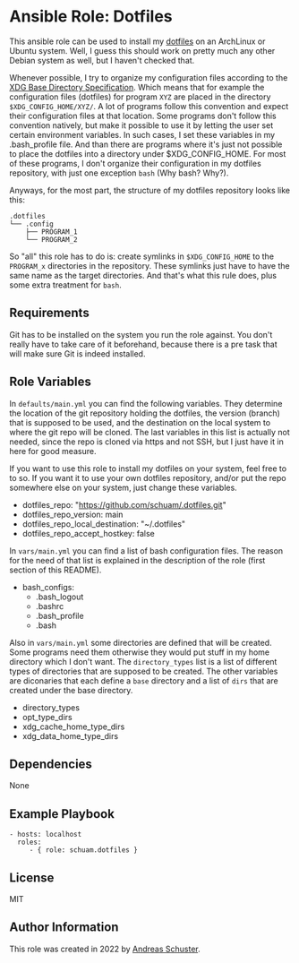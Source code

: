 # Ansible Role: Dotfiles

This ansible role can be used to install my
[dotfiles](https://github.com/schuam/.dotfiles) on an ArchLinux or Ubuntu
system. Well, I guess this should work on pretty much any other Debian system
as well, but I haven't checked that.

Whenever possible, I try to organize my configuration files according to the
[XDG Base Directory Specification](https://specifications.freedesktop.org/basedir-spec/basedir-spec-latest.html).
Which means that for example the configuration files (dotfiles) for program
`XYZ` are placed in the directory `$XDG_CONFIG_HOME/XYZ/`. A lot of programs
follow this convention and expect their configuration files at that location.
Some programs don't follow this convention natively, but make it possible to
use it by letting the user set certain environment variables. In such cases, I
set these variables in my .bash_profile file. And than there are programs where
it's just not possible to place the dotfiles into a directory under
$XDG_CONFIG_HOME. For most of these programs, I don't organize their
configuration in my dotfiles repository, with just one exception `bash` (Why
bash? Why?).

Anyways, for the most part, the structure of my dotfiles repository looks like
this:

```
.dotfiles
└── .config
    ├── PROGRAM_1
    └── PROGRAM_2
```

So "all" this role has to do is: create symlinks in `$XDG_CONFIG_HOME` to the
`PROGRAM_x` directories in the repository. These symlinks just have to have the
same name as the target directories. And that's what this rule does, plus some
extra treatment for `bash`.


## Requirements

Git has to be installed on the system you run the role against. You don't
really have to take care of it beforehand, because there is a pre task that
will make sure Git is indeed installed.


## Role Variables

In `defaults/main.yml` you can find the following variables. They determine the
location of the git repository holding the dotfiles, the version (branch) that
is supposed to be used, and the destination on the local system to where the
git repo will be cloned. The last variables in this list is actually not
needed, since the repo is cloned via https and not SSH, but I just have it in
here for good measure.

If you want to use this role to install my dotfiles on your system, feel free
to to so. If you want it to use your own dotfiles repository, and/or put the
repo somewhere else on your system, just change these variables.

- dotfiles_repo: "https://github.com/schuam/.dotfiles.git"
- dotfiles_repo_version: main
- dotfiles_repo_local_destination: "~/.dotfiles"
- dotfiles_repo_accept_hostkey: false

In `vars/main.yml` you can find a list of bash configuration files. The
reason for the need of that list is explained in the description of the role
(first section of this README).

- bash_configs:
    - .bash_logout
    - .bashrc
    - .bash_profile
    - .bash

Also in `vars/main.yml` some directories are defined that will be created. Some
programs need them otherwise they would put stuff in my home directory which I
don't want. The `directory_types` list is a list of different types of
directories that are supposed to be created. The other variables are diconaries
that each define a `base` directory and a list of `dirs` that are created
under the base directory.

- directory_types
- opt_type_dirs
- xdg_cache_home_type_dirs
- xdg_data_home_type_dirs


## Dependencies

None


## Example Playbook

    - hosts: localhost
      roles:
         - { role: schuam.dotfiles }


## License

MIT


## Author Information

This role was created in 2022 by [Andreas Schuster](https://www.schuam.de/).

